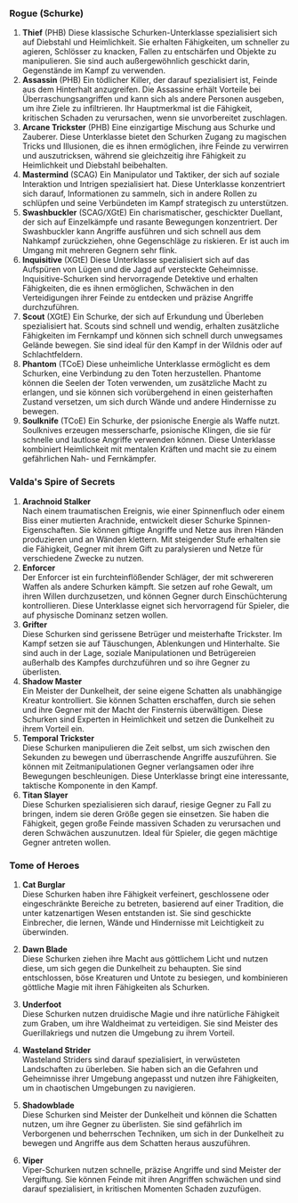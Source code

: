
### **Rogue (Schurke)**

1. **Thief** (PHB)
   Diese klassische Schurken-Unterklasse spezialisiert sich auf Diebstahl und Heimlichkeit. Sie erhalten Fähigkeiten, um schneller zu agieren, Schlösser zu knacken, Fallen zu entschärfen und Objekte zu manipulieren. Sie sind auch außergewöhnlich geschickt darin, Gegenstände im Kampf zu verwenden.
    <br/>
2. **Assassin** (PHB)
   Ein tödlicher Killer, der darauf spezialisiert ist, Feinde aus dem Hinterhalt anzugreifen. Die Assassine erhält Vorteile bei Überraschungsangriffen und kann sich als andere Personen ausgeben, um ihre Ziele zu infiltrieren. Ihr Hauptmerkmal ist die Fähigkeit, kritischen Schaden zu verursachen, wenn sie unvorbereitet zuschlagen.
    <br/>
3. **Arcane Trickster** (PHB)
   Eine einzigartige Mischung aus Schurke und Zauberer. Diese Unterklasse bietet den Schurken Zugang zu magischen Tricks und Illusionen, die es ihnen ermöglichen, ihre Feinde zu verwirren und auszutricksen, während sie gleichzeitig ihre Fähigkeit zu Heimlichkeit und Diebstahl beibehalten.
    <br/>
4. **Mastermind** (SCAG)
   Ein Manipulator und Taktiker, der sich auf soziale Interaktion und Intrigen spezialisiert hat. Diese Unterklasse konzentriert sich darauf, Informationen zu sammeln, sich in andere Rollen zu schlüpfen und seine Verbündeten im Kampf strategisch zu unterstützen.
    <br/>
5. **Swashbuckler** (SCAG/XGtE)
   Ein charismatischer, geschickter Duellant, der sich auf Einzelkämpfe und rasante Bewegungen konzentriert. Der Swashbuckler kann Angriffe ausführen und sich schnell aus dem Nahkampf zurückziehen, ohne Gegenschläge zu riskieren. Er ist auch im Umgang mit mehreren Gegnern sehr flink.
    <br/>
6. **Inquisitive** (XGtE)
   Diese Unterklasse spezialisiert sich auf das Aufspüren von Lügen und die Jagd auf versteckte Geheimnisse. Inquisitive-Schurken sind hervorragende Detektive und erhalten Fähigkeiten, die es ihnen ermöglichen, Schwächen in den Verteidigungen ihrer Feinde zu entdecken und präzise Angriffe durchzuführen.
    <br/>
7. **Scout** (XGtE)
   Ein Schurke, der sich auf Erkundung und Überleben spezialisiert hat. Scouts sind schnell und wendig, erhalten zusätzliche Fähigkeiten im Fernkampf und können sich schnell durch unwegsames Gelände bewegen. Sie sind ideal für den Kampf in der Wildnis oder auf Schlachtfeldern.
    <br/>
8. **Phantom** (TCoE)
   Diese unheimliche Unterklasse ermöglicht es dem Schurken, eine Verbindung zu den Toten herzustellen. Phantome können die Seelen der Toten verwenden, um zusätzliche Macht zu erlangen, und sie können sich vorübergehend in einen geisterhaften Zustand versetzen, um sich durch Wände und andere Hindernisse zu bewegen.
    <br/>
9. **Soulknife** (TCoE)
   Ein Schurke, der psionische Energie als Waffe nutzt. Soulknives erzeugen messerscharfe, psionische Klingen, die sie für schnelle und lautlose Angriffe verwenden können. Diese Unterklasse kombiniert Heimlichkeit mit mentalen Kräften und macht sie zu einem gefährlichen Nah- und Fernkämpfer.
    <br/>


### **Valda's Spire of Secrets**

1. **Arachnoid Stalker**  
    Nach einem traumatischen Ereignis, wie einer Spinnenfluch oder einem Biss einer mutierten Arachnide, entwickelt dieser Schurke Spinnen-Eigenschaften. Sie können giftige Angriffe und Netze aus ihren Händen produzieren und an Wänden klettern. Mit steigender Stufe erhalten sie die Fähigkeit, Gegner mit ihrem Gift zu paralysieren und Netze für verschiedene Zwecke zu nutzen.
    <br/>
2. **Enforcer**  
    Der Enforcer ist ein furchteinflößender Schläger, der mit schwereren Waffen als andere Schurken kämpft. Sie setzen auf rohe Gewalt, um ihren Willen durchzusetzen, und können Gegner durch Einschüchterung kontrollieren. Diese Unterklasse eignet sich hervorragend für Spieler, die auf physische Dominanz setzen wollen.
    <br/>
3. **Grifter**  
    Diese Schurken sind gerissene Betrüger und meisterhafte Trickster. Im Kampf setzen sie auf Täuschungen, Ablenkungen und Hinterhalte. Sie sind auch in der Lage, soziale Manipulationen und Betrügereien außerhalb des Kampfes durchzuführen und so ihre Gegner zu überlisten.
    <br/>
4. **Shadow Master**  
    Ein Meister der Dunkelheit, der seine eigene Schatten als unabhängige Kreatur kontrolliert. Sie können Schatten erschaffen, durch sie sehen und ihre Gegner mit der Macht der Finsternis überwältigen. Diese Schurken sind Experten in Heimlichkeit und setzen die Dunkelheit zu ihrem Vorteil ein.
    <br/>
5. **Temporal Trickster**  
    Diese Schurken manipulieren die Zeit selbst, um sich zwischen den Sekunden zu bewegen und überraschende Angriffe auszuführen. Sie können mit Zeitmanipulationen Gegner verlangsamen oder ihre Bewegungen beschleunigen. Diese Unterklasse bringt eine interessante, taktische Komponente in den Kampf.
    <br/>
6. **Titan Slayer**  
    Diese Schurken spezialisieren sich darauf, riesige Gegner zu Fall zu bringen, indem sie deren Größe gegen sie einsetzen. Sie haben die Fähigkeit, gegen große Feinde massiven Schaden zu verursachen und deren Schwächen auszunutzen. Ideal für Spieler, die gegen mächtige Gegner antreten wollen.


### **Tome of Heroes**

1. **Cat Burglar**  
    Diese Schurken haben ihre Fähigkeit verfeinert, geschlossene oder eingeschränkte Bereiche zu betreten, basierend auf einer Tradition, die unter katzenartigen Wesen entstanden ist. Sie sind geschickte Einbrecher, die lernen, Wände und Hindernisse mit Leichtigkeit zu überwinden.
    <br/>
    
2. **Dawn Blade**  
    Diese Schurken ziehen ihre Macht aus göttlichem Licht und nutzen diese, um sich gegen die Dunkelheit zu behaupten. Sie sind entschlossen, böse Kreaturen und Untote zu besiegen, und kombinieren göttliche Magie mit ihren Fähigkeiten als Schurken.
    <br/>
    
3. **Underfoot**  
    Diese Schurken nutzen druidische Magie und ihre natürliche Fähigkeit zum Graben, um ihre Waldheimat zu verteidigen. Sie sind Meister des Guerillakriegs und nutzen die Umgebung zu ihrem Vorteil.
    <br/>
    
4. **Wasteland Strider**  
    Wasteland Striders sind darauf spezialisiert, in verwüsteten Landschaften zu überleben. Sie haben sich an die Gefahren und Geheimnisse ihrer Umgebung angepasst und nutzen ihre Fähigkeiten, um in chaotischen Umgebungen zu navigieren.
    <br/>
    
5. **Shadowblade**  
    Diese Schurken sind Meister der Dunkelheit und können die Schatten nutzen, um ihre Gegner zu überlisten. Sie sind gefährlich im Verborgenen und beherrschen Techniken, um sich in der Dunkelheit zu bewegen und Angriffe aus dem Schatten heraus auszuführen.
    <br/>
    
6. **Viper**  
    Viper-Schurken nutzen schnelle, präzise Angriffe und sind Meister der Vergiftung. Sie können Feinde mit ihren Angriffen schwächen und sind darauf spezialisiert, in kritischen Momenten Schaden zuzufügen.